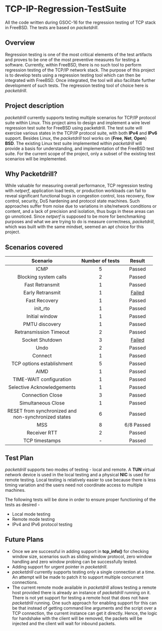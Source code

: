 # TCP-IP-Regression-TestSuite

All the code written during GSOC-16 for the regression testing of TCP stack in FreeBSD. The tests are based on _packetdrill_.<br>

## Overview

Regression testing is one of the most critical elements of the test artifacts and proves to be one of the most preventive measures for testing a software. Currently, within FreeBSD, there is no such tool to perform regression testing of the TCP/IP network stack. The purpose of this project is to develop tests using a regression testing tool which can then be integrated with FreeBSD. Once integrated, the tool will also facilitate further development of such tests. The regression testing tool of choice here is _packetdrill_.

## Project description

_packetdrill_ currently supports testing multiple scenarios for TCP/IP protocol suite within Linux. This project aims to design and implement a wire level regression test suite for FreeBSD using packetdrill. The test suite will exercise various states in the TCP/IP protocol suite, with both **IPv4** and **IPv6** support. Besides Linux, the _packetdrill_ tool works on {**Free**, **Net**, **Open**} **BSD**.
The existing Linux test suite implemented within _packetdrill_ will provide a basis for understanding, and implementation of the FreeBSD test suite. For the current scope of the project, only a subset of the existing test scenarios will be implemented.

## Why Packetdrill?

While valuable for measuring overall performance, TCP regression testing with _netperf_, application load tests, or production workloads can fail to reveal significant functional bugs in congestion control, loss recovery, flow control, security, DoS hardening and protocol state machines. Such approaches suffer from noise due to variations in site/network conditions or content, and a lack of precision and isolation, thus bugs in these areas can go unnoticed. Since _netperf_ is supposed to be more for benchmarking purposes and what we are trying to do is measure correctness, _packetdrill_, which was built with the same mindset, seemed an apt choice for this project.

## Scenarios covered

|**Scenario**|**Number of tests**|**Result**|
|:------------:|:-------------------:|:----------:|
|ICMP|5|Passed|
|Blocking system calls|2|Passed|
|Fast Retransmit|1|Passed|
|Early Retransmit|1|[Failed](https://github.com/shivrai/TCP-IP-Regression-TestSuite/tree/master/early_retransmit#test-for-early-retranstmit)|
|Fast Recovery|1|Passed|
|init_rto|1|Passed|
|Initial window|1|Passed|
|PMTU discovery|1|Passed|
|Retransmission Timeout|2|Passed|
|Socket Shutdown|3|[Failed](https://github.com/shivrai/TCP-IP-Regression-TestSuite/tree/master/shutdown#tests-for-checking-behavior-of-socket-shutdown)
|Undo|2|Passed|
|Connect|1|Passed|
|TCP options establishment|5|Passed|
|AIMD|1|Passed|
|TIME-WAIT configuration|1|Passed|
|Selective Acknowledgements|1|Passed|
|Connection Close|3|Passed|
|Simultaneous Close|1|Passed|
|RESET from synchronized and <br> non-synchronized states|6|Passed|
|MSS|8|6/8 Passed|
|Receiver RTT|2|Passed|
|TCP timestamps|-|Passed|

## Test Plan

_packetdrill_ supports two modes of testing - local and remote.  A **TUN** virtual network device is used in the local testing and a physical **NIC** is used for remote testing.
Local testing is relatively easier to use because there is less timing variation and the users need not coordinate access to multiple machines.

The following tests will be done in order to ensure proper functioning of the tests as desired -
 * Local mode testing
 * Remote mode testing
 * IPv4 and IPv6 protocol testing

## Future Plans
 * Once we are successful in adding support in **tcp_info()** for checking window size, scenarios such as sliding window protocol, zero window handling and zero window probing can be successfully tested.
 * Adding support for urgent pointer in _packetdrill_.
 * _packetdrill_ currently supports testing only a single connection at a time. An attempt will be made to patch it to support multiple concurrent connections.
 * The current remote mode available in _packetdrill_ allows testing a remote host provided there is already an instance of _packetdrill_ running on it. There is not yet support for testing a remote host that does not have _packetdrill_ running. One such approach for enabling support for this can be that instead of getting command line arguments and the script over a TCP connection, the current instance can get it directly. Hence, the logic for handshake with the client will be removed, the packets will be injected and the client will wait for inbound packets.
